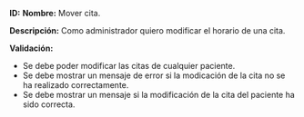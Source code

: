 **ID:**  **Nombre:** Mover cita.

**Descripción:**
Como administrador quiero modificar el horario de una cita.

**Validación:**

* Se debe poder modificar las citas de cualquier paciente.
* Se debe mostrar un mensaje de error si la modicación de la cita no se ha realizado correctamente.
* Se debe mostrar un mensaje si la modificación de la cita del paciente ha sido correcta.